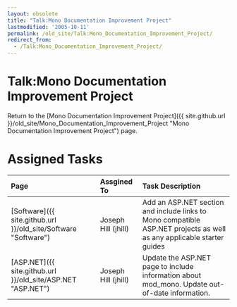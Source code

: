 ```yaml
---
layout: obsolete
title: "Talk:Mono Documentation Improvement Project"
lastmodified: '2005-10-11'
permalink: /old_site/Talk:Mono_Documentation_Improvement_Project/
redirect_from:
  - /Talk:Mono_Documentation_Improvement_Project/
---
```


Talk:Mono Documentation Improvement Project
===========================================

Return to the [Mono Documentation Improvement Project]({{ site.github.url }}/old_site/Mono_Documentation_Improvement_Project "Mono Documentation Improvement Project") page.

Assigned Tasks
==============

|Page|Assgined To|Task Description|
|:---|:----------|:---------------|
|[Software]({{ site.github.url }}/old_site/Software "Software")|Joseph Hill (jhill)|Add an ASP.NET section and include links to Mono compatible ASP.NET projects as well as any applicable starter guides|
|[ASP.NET]({{ site.github.url }}/old_site/ASP.NET "ASP.NET")|Joseph Hill (jhill)|Update the ASP.NET page to include information about mod\_mono. Update out-of-date information.|



